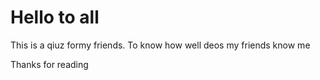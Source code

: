 # Hello to all

This is a qiuz formy friends. To know how well deos my friends know me

Thanks for reading